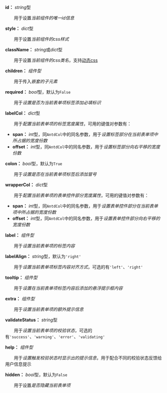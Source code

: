 **id：** *string*型

　　用于设置*当前组件的唯一id信息*

**style：** *dict*型

　　用于设置*当前组件的css样式*

**className：** *string*或*dict*型

　　用于设置*当前组件的css类名*，支持[动态css](/advanced-classname)

**children：** *组件型*

　　用于传入*嵌套的子元素*

**required：** *bool*型，默认为`False`

　　用于*设置是否为当前表单项标签添加必填标识*

**labelCol：** *dict*型

　　用于*配置当前表单项的标签宽度属性*，可用的键值对参数有：

- **span：** *int*型，同`AntdCol`中的同名参数，用于*设置标签部分在当前表单项中所占据的宽度份数*
- **offset：** *int*型，同`AntdCol`中的同名参数，用于*设置标签部分向右平移的宽度份数*

**colon：** *bool*型，默认为`True`

　　用于*设置是否在当前表单项标签后添加冒号*

**wrapperCol：** *dict*型

　　用于*配置当前表单项的表单控件部分宽度属性*，可用的键值对参数有：

- **span：** *int*型，同`AntdCol`中的同名参数，用于*设置表单控件部分在当前表单项中所占据的宽度份数*
- **offset：** *int*型，同`AntdCol`中的同名参数，用于*设置表单控件部分向右平移的宽度份数*

**label：** *组件型*

　　用于*设置当前表单项的标签内容*

**labelAlign：** *string*型，默认为`'right'`

　　用于*设置当前表单项标签内容对齐方式*，可选的有`'left'`、`'right'`

**tooltip：** *组件型*

　　用于*设置在当前表单项标签内容后添加的悬浮提示框内容*

**extra：** *组件型*

　　用于*设置当前表单项的额外提示信息*

**validateStatus：** *string*型

　　用于*设置当前表单项的校验状态*，可选的有`'success'`、`'warning'`、`'error'`、`'validating'`

**help：** *组件型*

　　用于*设置触发校验状态时显示出的提示信息*，用于配合不同的校验状态反馈给用户信息提示

**hidden：** *bool*型，默认为`False`

　　用于设置*是否隐藏当前表单项*